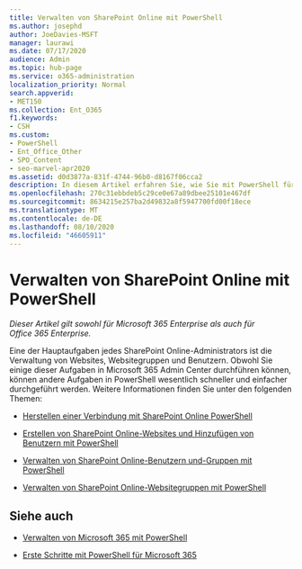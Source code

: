 ```yaml
---
title: Verwalten von SharePoint Online mit PowerShell
ms.author: josephd
author: JoeDavies-MSFT
manager: laurawi
ms.date: 07/17/2020
audience: Admin
ms.topic: hub-page
ms.service: o365-administration
localization_priority: Normal
search.appverid:
- MET150
ms.collection: Ent_O365
f1.keywords:
- CSH
ms.custom:
- PowerShell
- Ent_Office_Other
- SPO_Content
- seo-marvel-apr2020
ms.assetid: d0d3877a-831f-4744-96b0-d8167f06cca2
description: In diesem Artikel erfahren Sie, wie Sie mit PowerShell für Microsoft 365 SharePoint Online-Benutzer,-Gruppen und-Websitegruppen verwalten können.
ms.openlocfilehash: 270c31ebbdeb5c29ce0e67a89dbee25101e467df
ms.sourcegitcommit: 8634215e257ba2d49832a8f5947700fd00f18ece
ms.translationtype: MT
ms.contentlocale: de-DE
ms.lasthandoff: 08/10/2020
ms.locfileid: "46605911"
---
```

# <a name="manage-sharepoint-online-with-powershell"></a>Verwalten von SharePoint Online mit PowerShell

*Dieser Artikel gilt sowohl für Microsoft 365 Enterprise als auch für Office 365 Enterprise.*

Eine der Hauptaufgaben jedes SharePoint Online-Administrators ist die Verwaltung von Websites, Websitegruppen und Benutzern. Obwohl Sie einige dieser Aufgaben in Microsoft 365 Admin Center durchführen können, können andere Aufgaben in PowerShell wesentlich schneller und einfacher durchgeführt werden. Weitere Informationen finden Sie unter den folgenden Themen:

- [Herstellen einer Verbindung mit SharePoint Online PowerShell](https://docs.microsoft.com/powershell/sharepoint/sharepoint-online/connect-sharepoint-online?view=sharepoint-ps)
  
- [Erstellen von SharePoint Online-Websites und Hinzufügen von Benutzern mit PowerShell](create-sharepoint-sites-and-add-users-with-powershell.md)
    
- [Verwalten von SharePoint Online-Benutzern und-Gruppen mit PowerShell](manage-sharepoint-users-and-groups-with-powershell.md)
    
- [Verwalten von SharePoint Online-Websitegruppen mit PowerShell](manage-sharepoint-site-groups-with-powershell.md)
    
## <a name="see-also"></a>Siehe auch

- [Verwalten von Microsoft 365 mit PowerShell](manage-office-365-with-office-365-powershell.md)

- [Erste Schritte mit PowerShell für Microsoft 365](getting-started-with-office-365-powershell.md)
